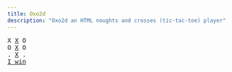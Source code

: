 ```yaml
---
title: Oxo2d 
description: "Oxo2d an HTML noughts and crosses (tic-tac-toe) player"
---
```


<pre class="oxo2d">
X <u>X</u> O
O <u>X</u> O
. <u>X</u> .
<a href="../">I win</a>
</pre>
